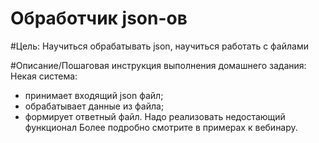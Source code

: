 # Обработчик json-ов

#Цель:
Научиться обрабатывать json, научиться работать с файлами

#Описание/Пошаговая инструкция выполнения домашнего задания:
Некая система:

- принимает входящий json файл;
- обрабатывает данные из файла;
- формирует ответный файл. Надо реализовать недостающий функционал Более подробно смотрите в примерах к вебинару.